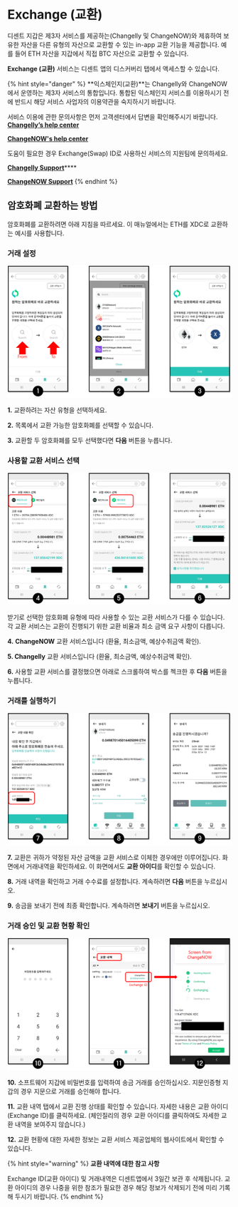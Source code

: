 # Exchange (교환)

디센트 지갑은 제3자 서비스를 제공하는(Changelly 및 ChangeNOW)와 제휴하여 보유한 자산을 다른 유형의 자산으로 교환할 수 있는 in-app 교환 기능을 제공합니다. 예를 들어 ETH 자산을 지갑에서 직접 BTC 자산으로 교환할 수 있습니다.

**Exchange (교환)** 서비스는 디센트 앱의 디스커버리 탭에서 액세스할 수 있습니다.

{% hint style="danger" %}
**익스체인지(교환)**는 Changelly와 ChangeNOW에서 운영하는 제3자 서비스의 통합입니다. 통합된 익스체인지 서비스를 이용하시기 전에 반드시 해당 서비스 사업자의 이용약관을 숙지하시기 바랍니다.



서비스 이용에 관한 문의사항은 먼저 고객센터에서 답변을 확인해주시기 바랍니다.\
[**Changelly’s help center**](https://support.changelly.com/en/support/home)&#x20;

[**ChangeNOW's help center**](https://support.changenow.io/hc/en-us)&#x20;



도움이 필요한 경우 Exchange(Swap) ID로 사용하신 서비스의 지원팀에 문의하세요.

[**Changelly Support**](https://support.changelly.com/en/support/tickets/new)****

****[**ChangeNOW Support**](https://support.changenow.io/hc/en-us/requests/new)****
{% endhint %}

## 암호화폐 교환하는 방법

암호화폐를 교환하려면 아래 지침을 따르세요. 이 매뉴얼에서는 ETH를 XDC로 교환하는 예시를 사용합니다.

### 거래 설정

![](../.gitbook/assets/ExchangeKR1.png)

**1.** 교환하려는 자산 유형을 선택하세요.

**2.** 목록에서 교환 가능한 암호화폐를 선택할 수 있습니다.

**3.** 교환할 두 암호화폐를 모두 선택했다면 **다음** 버튼을 누릅니다.

### 사용할 교환 서비스 선택

![](../.gitbook/assets/ExchangeKR2.png)

받기로 선택한 암호화폐 유형에 따라 사용할 수 있는 교환 서비스가 다를 수 있습니다. 각 교환 서비스는 교환이 진행되기 위한 교환 비율과 최소 금액 요구 사항이 다릅니다.

**4.** **ChangeNOW** 교환 서비스입니다 (환율, 최소금액, 예상수취금액 확인).

**5. Changelly** 교환 서비스입니다 (환율, 최소금액, 예상수취금액 확인).&#x20;

**6.** 사용할 교환 서비스를 결정했으면 아래로 스크롤하여 박스를 첵크한 후 **다음** 버튼을 누릅니다.

### 거래를 실행하기

![](../.gitbook/assets/ExchangeKR3.png)

**7.** 교환은 귀하가 약정된 자산 금액을 교환 서비스로 이체한 경우에만 이루어집니다. 화면에서 거래내역을 확인하세요. 이 화면에서도 **교환 아이디**를 확인할 수 있습니다.

**8.** 거래 내역을 확인하고 거래 수수료를 설정합니다. 계속하려면 **다음** 버튼을 누르십시오.&#x20;

**9.** 송금을 보내기 전에 최종 확인합니다. 계속하려면 **보내기** 버튼을 누르십시오.&#x20;

### 거래 승인 및 교환 현황 확인

![](../.gitbook/assets/ExchangeKR4.png)

**10.** 소프트웨어 지갑에 비밀번호를 입력하여 송금 거래를 승인하십시오. 지문인증형 지갑의 경우 지문으로 거래를 승인해야 합니다.

**11.** 교환 내역 탭에서 교환 진행 상태를 확인할 수 있습니다. 자세한 내용은 교환 아이디 (Exchange ID)를 클릭하세요. (체인질리의 경우 교환 아이디를 클릭하여도 자세한 교환 내역을 보여주지 않습니다.)

**12.** 교환 현황에 대한 자세한 정보는 교환 서비스 제공업체의 웹사이트에서 확인할 수 있습니다.

{% hint style="warning" %}
**교환 내역에 대한 참고 사항**

Exchange ID(교환 아이디) 및 거래내역은 디센트앱에서 3일간 보관 후 삭제됩니다. 교환 아이디의 경우 나중을 위한 참조가 필요한 경우 해당 정보가 삭제되기 전에 미리 기록해 두시기 바랍니다.
{% endhint %}
